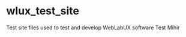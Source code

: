wlux_test_site
==============

Test site files used to test and develop WebLabUX software
Test Mihir